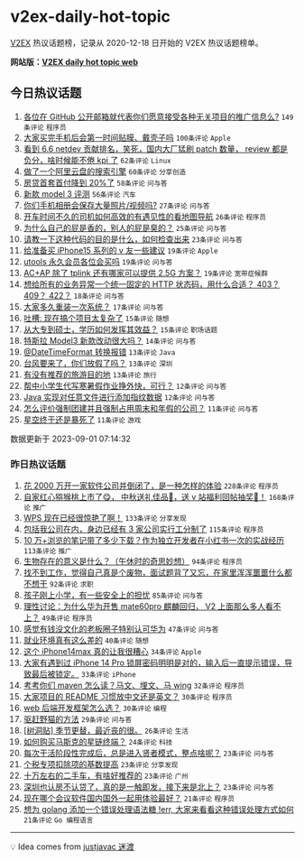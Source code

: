 # v2ex-daily-hot-topic

[V2EX](https://www.v2ex.com/) 热议话题榜，记录从 2020-12-18 日开始的 V2EX 热议话题榜单。

**网站版：[V2EX daily hot topic web](https://boojack.github.io/v2ex-daily-hot-topic-web/)**

## 今日热议话题

<!-- TODAY BEGIN -->

1. [各位在 GitHub 公开邮箱就代表你们愿意接受各种无关项目的推广信息么?](https://www.v2ex.com/t/969939) `149条评论` `程序员`
1. [大家买完手机后会第一时间贴膜、戴壳子吗](https://www.v2ex.com/t/969972) `100条评论` `Apple`
1. [看到 6.6 netdev 贡献排名，笑死，国内大厂猛刷 patch 数量， review 都是负分，啥时候能不倦 kpi 了](https://www.v2ex.com/t/969955) `62条评论` `Linux`
1. [做了一个阿里云盘的搜索引擎](https://www.v2ex.com/t/969938) `60条评论` `分享创造`
1. [房贷首套首付降到 20%了](https://www.v2ex.com/t/970060) `58条评论` `问与答`
1. [新款 model 3 评测](https://www.v2ex.com/t/969951) `56条评论` `汽车`
1. [你们手机相册会保存大量照片/视频吗?](https://www.v2ex.com/t/970059) `27条评论` `问与答`
1. [开车时间不久的司机如何高效的有遇见性的看地图导航](https://www.v2ex.com/t/969983) `26条评论` `程序员`
1. [为什么自己的屁是香的，别人的屁是臭的？](https://www.v2ex.com/t/970009) `25条评论` `问与答`
1. [请教一下这种代码的目的是什么，如何检查出来](https://www.v2ex.com/t/969968) `23条评论` `问与答`
1. [给准备买 iPhone15 系列的 v 友一些建议](https://www.v2ex.com/t/970072) `19条评论` `Apple`
1. [utools 永久会员各位会买吗](https://www.v2ex.com/t/970049) `19条评论` `问与答`
1. [AC+AP 除了 tplink 还有哪家可以提供 2.5G 方案？](https://www.v2ex.com/t/970017) `19条评论` `宽带症候群`
1. [想给所有的业务异常一个统一固定的 HTTP 状态码，用什么合适？ 403？ 409？ 422？](https://www.v2ex.com/t/969987) `18条评论` `问与答`
1. [大家多久重装一次系统？](https://www.v2ex.com/t/970058) `17条评论` `问与答`
1. [吐槽: 现在搞个项目太复杂了](https://www.v2ex.com/t/969957) `15条评论` `随想`
1. [从大专到硕士，学历如何发挥其效益？](https://www.v2ex.com/t/969950) `15条评论` `职场话题`
1. [特斯拉 Model3 新款改动很大吗？](https://www.v2ex.com/t/970045) `14条评论` `问与答`
1. [@DateTimeFormat 转换报错](https://www.v2ex.com/t/970064) `13条评论` `Java`
1. [台风要来了，你们放假了吗？](https://www.v2ex.com/t/970024) `13条评论` `深圳`
1. [有没有推荐的旅游目的地](https://www.v2ex.com/t/969961) `13条评论` `旅行`
1. [帮中小学生代写寒暑假作业挣外快，可行？](https://www.v2ex.com/t/970088) `12条评论` `问与答`
1. [Java 实现对任意文件进行添加指纹数据](https://www.v2ex.com/t/969942) `12条评论` `问与答`
1. [怎么评价强制团建并且强制占用周末和年假的公司？](https://www.v2ex.com/t/970016) `11条评论` `问与答`
1. [星空终于还是暴死了](https://www.v2ex.com/t/970005) `11条评论` `游戏`

数据更新于 2023-09-01 07:14:32

<!-- TODAY END -->

### 昨日热议话题

<!-- YESTERDAY BEGIN -->

1. [花 2000 万开一家软件公司并倒闭了，是一种怎样的体验](https://www.v2ex.com/t/969642) `228条评论` `程序员`
1. [自家红心猕猴桃上市了😋， 中秋送礼佳品🧺，送 v 站福利回帖抽奖🥝！](https://www.v2ex.com/t/969788) `168条评论` `推广`
1. [WPS 现在已经很惊艳了啊！](https://www.v2ex.com/t/969646) `133条评论` `分享发现`
1. [包括我公司在内，身边已经有 3 家公司实行工分制了](https://www.v2ex.com/t/969701) `115条评论` `程序员`
1. [10 万+浏览的笔记带了多少下载？作为独立开发者在小红书一次的实战经历](https://www.v2ex.com/t/969669) `113条评论` `推广`
1. [生物存在的意义是什么？（午休时的奇思妙想）](https://www.v2ex.com/t/969777) `94条评论` `程序员`
1. [找不到工作，觉得自己真是个废物，面试题背了又忘，在家里浑浑噩噩什么都不想干](https://www.v2ex.com/t/969800) `92条评论` `求职`
1. [孩子刚上小学，有一些安全上的担忧](https://www.v2ex.com/t/969673) `85条评论` `问与答`
1. [理性讨论：为什么华为开售 mate60pro 麒麟回归， V2 上面那么多人看不上？](https://www.v2ex.com/t/969773) `49条评论` `程序员`
1. [感觉有钱没文化的老板圈子特别认可华为](https://www.v2ex.com/t/969640) `47条评论` `问与答`
1. [就业环境真有这么差的](https://www.v2ex.com/t/969770) `40条评论` `随想`
1. [这个 iPhone14max 真的让我很糟心](https://www.v2ex.com/t/969746) `34条评论` `Apple`
1. [大家有遇到过 iPhone 14 Pro 锁屏密码明明是对的，输入后一直提示错误，导致最后被锁定。](https://www.v2ex.com/t/969643) `33条评论` `iPhone`
1. [考考你们 maven 怎么读？马文、埋文、马 wing](https://www.v2ex.com/t/969814) `32条评论` `程序员`
1. [大家项目的 README 习惯放中文还是英文？](https://www.v2ex.com/t/969742) `30条评论` `程序员`
1. [web 后端开发框架怎么选？](https://www.v2ex.com/t/969700) `30条评论` `编程`
1. [驱赶野猫的方法](https://www.v2ex.com/t/969657) `29条评论` `问与答`
1. [[树洞贴] 季节更替，最近丧的很。](https://www.v2ex.com/t/969681) `26条评论` `生活`
1. [如何购买马斯克的星链终端？](https://www.v2ex.com/t/969896) `24条评论` `科技`
1. [每次干活阶段性完成后，总是进入贤者模式，整点啥呢？](https://www.v2ex.com/t/969830) `23条评论` `问与答`
1. [个税专项扣除项的基数提高](https://www.v2ex.com/t/969829) `23条评论` `分享发现`
1. [十万左右的二手车，有啥好推荐的](https://www.v2ex.com/t/969678) `23条评论` `广州`
1. [深圳也认房不认贷了，真的是一触即发，接下来是北上？](https://www.v2ex.com/t/969661) `23条评论` `问与答`
1. [现在哪个会议软件国内国外一起用体验最好？](https://www.v2ex.com/t/969687) `21条评论` `程序员`
1. [想为 golang 添加一个错误处理语法糖 !err, 大家来看看这种错误处理方式如何](https://www.v2ex.com/t/969638) `21条评论` `Go 编程语言`

<!-- YESTERDAY END -->

---

💡 Idea comes from [justjavac 迷渡](https://github.com/justjavac/)
